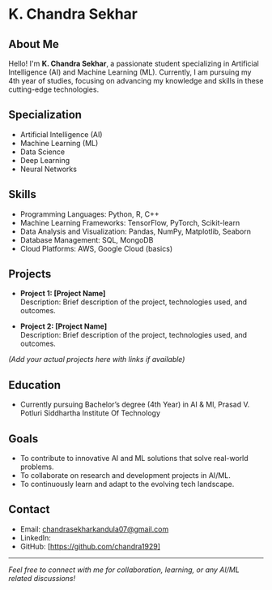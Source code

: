 # K. Chandra Sekhar

## About Me
Hello! I'm **K. Chandra Sekhar**, a passionate student specializing in Artificial Intelligence (AI) and Machine Learning (ML). Currently, I am pursuing my 4th year of studies, focusing on advancing my knowledge and skills in these cutting-edge technologies.

## Specialization
- Artificial Intelligence (AI)
- Machine Learning (ML)
- Data Science
- Deep Learning
- Neural Networks

## Skills
- Programming Languages: Python, R, C++
- Machine Learning Frameworks: TensorFlow, PyTorch, Scikit-learn
- Data Analysis and Visualization: Pandas, NumPy, Matplotlib, Seaborn
- Database Management: SQL, MongoDB
- Cloud Platforms: AWS, Google Cloud (basics)

## Projects
- **Project 1: [Project Name]**  
  Description: Brief description of the project, technologies used, and outcomes.

- **Project 2: [Project Name]**  
  Description: Brief description of the project, technologies used, and outcomes.

*(Add your actual projects here with links if available)*

## Education
- Currently pursuing Bachelor’s degree (4th Year) in AI & Ml, Prasad V. Potluri Siddhartha Institute Of Technology


## Goals
- To contribute to innovative AI and ML solutions that solve real-world problems.
- To collaborate on research and development projects in AI/ML.
- To continuously learn and adapt to the evolving tech landscape.

## Contact
- Email: chandrasekharkandula07@gmail.com 
- LinkedIn: 
- GitHub: [https://github.com/chandra1929]

---

*Feel free to connect with me for collaboration, learning, or any AI/ML related discussions!*

